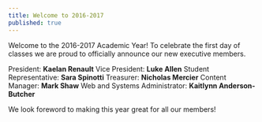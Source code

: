 ```yaml
---
title: Welcome to 2016-2017
published: true
---
```

Welcome to the 2016-2017 Academic Year! To celebrate the first day of classes we are proud to officially announce our new executive members.

President: **Kaelan Renault**
Vice President: **Luke Allen**
Student Representative: **Sara Spinotti**
Treasurer: **Nicholas Mercier**
Content Manager: **Mark Shaw**
Web and Systems Administrator: **Kaitlynn Anderson-Butcher**

We look foreword to making this year great for all our members!
